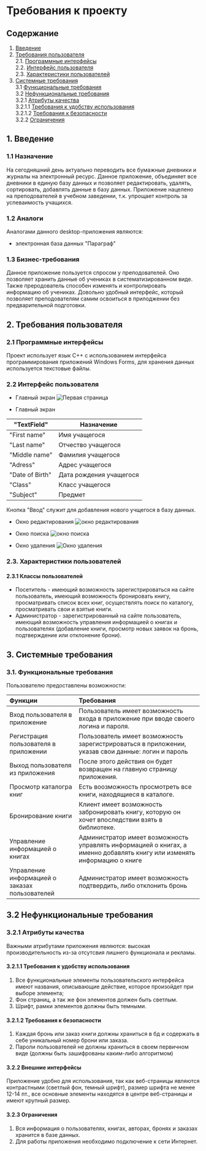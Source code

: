 # Требования к проекту <a name="introduction"></a>
## Содержание
1. [Введение](#1)
2. [Требования пользователя](#2) <br>
  2.1. [Программные интерфейсы](#2.1) <br>
  2.2. [Интерфейс пользователя](#2.2) <br>
  2.3. [Характеристики пользователей](#2.3) <br>
3. [Системные требования](#3) <br>
  3.1 [Функциональные требования](#3.1) <br>
  3.2 [Нефункциональные требования](#3.2) <br>
    3.2.1 [Атрибуты качества](#3.2.1) <br>
      3.2.1.1 [Требования к удобству использования](#3.2.1.1) <br>
      3.2.1.2 [Требования к безопасности](#3.2.1.2) <br>
	3.2.2 [Ограничения](#3.2.2) <br>
## 1. Введение <a name="1"></a>
### 1.1 Назначение
На сегодняшний день актуально переводить все бумажные дневники и журналы на электронный ресурс. Данное приложение, объединяет все дневники в единую базу данных и позволяет редактировать, удалять, сортировать, добавлять данные в базу данных. Приложение нацелено на преподователей в учебном заведении, т.к. упрощает контроль за успеваимость учащихся.
### 1.2 Аналоги
Аналогами данного desktop-приложения являются:
- электронная база данных "Параграф"
### 1.3 Бизнес-требования
Данное приложение пользуется спросом у преподователей. Оно позволяет хранить данные об учениках в систематизированном виде. Также преродователь способен изменять и контролировать информацию об учениках. Довольно удобный интерфейс, который позволяет преподователям самим освоиться в прилоджении без предварительной подготовки.   
## 2. Требования пользователя <a name="2"></a>
### 2.1 Программные интерфейсы <a name="2.1"></a>
Проект использует язык С++ c использованием интерфейса программирования приложений Windows Forms, для хранения данных используется текстовые файлы.
### 2.2 Интерфейс пользователя <a name="2.2"></a>
- Главный экран
![Первая страница](https://github.com/DaniilNaumenko/Electronic_Diary/blob/master/Mockups/student%20page2.png)

- Главный экран

"TextField" | Назначение
--- | ---
"First name" | Имя учащегося
"Last name" | Отчество учащегося
"Middle name" | Фамилия учащегося
"Adress" | Адрес учащегося
"Date of Birth" | Дата рождения учащегося
"Class" | Класс учащегося
"Subject" | Предмет 

Кнопка "Ввод" служит для добавления нового учщегося в базу данных.

- Окно редактирования
![окно редактирования](https://github.com/DaniilNaumenko/Electronic_Diary/blob/master/Mockups/Redactionpng.png)

- Окно поиска
![окно поиска](https://github.com/DaniilNaumenko/Electronic_Diary/blob/master/Mockups/search.png)

- Окно удаления
![Окно удаления](https://github.com/DaniilNaumenko/Electronic_Diary/blob/master/Mockups/Deletion.png)
### 2.3. Характеристики пользователей <a name="2.3"></a>
#### 2.3.1 Классы пользователей
- Посетитель - имеющий возможность зарегистрироваться на сайте пользователь, имеющий возможность бронировать книгу, просматривать список всех книг, осуществлять поиск по каталогу, просматривать свои и взятые книги.
- Администратор - зарегистрированный на сайте пользователь, имеющий возможность управления информацией о книгах и пользователях (добавление книги, просмотр новых заявок на бронь, подтверждение или отклонение брони).
## 3. Системные требования <a name="3"></a>
### 3.1. Функциональные требования <a name="3.1"></a>
Пользователю предоставлены возможности:

| Функции | Требования | 
|:---|:---|
| Вход пользователя в приложение | Пользователь имеет возможность входа в приложение при вводе своего логина и пароля. |
| Регистрация пользователя в приложении | Пользователь имеет возможность зарегистрироваться в приложении, указав свои данные:    логин и пароль |
| Выход пользователя из приложения | После этого действия он будет возвращен на главную страницу приложения.|
| Просмотр каталогра книг| Есть воозможность просмотреть все книги, находящиеся в каталоге. |
| Бронирование книги | Клиент имеет возможность забронировать книгу, которую он хочет впоследствии взять в библиотеке. |
| Управление информацией о книгах | Администратор имеет возможность управлять информацией о книгах, а именно добавлять книгу или изменять информацию о книге
| Управление информацией о заказах пользователей | Aдминистратор имеет возможность подтвердить, либо отклонить бронь
## 3.2 Нефункциональные требования <a name="3.2"></a> 
### 3.2.1 Атрибуты качества <a name="3.2.1"></a>
Важными атрибутами приложения являются: высокая производительность из-за отсутсвия лишнего функционала и рекламы.
#### 3.2.1.1 Требования к удобству использования <a name="3.2.1.1"></a>
1. Все функциональные элементы пользовательского интерфейса имеют названия, описывающие действие, которое произойдет при выборе элемента;
2. Фон страниц, а так же фон элементов должен быть светлым. 
3. Шрифт, рамки элементов должны быть темными.
#### 3.2.1.2 Требования к безопасности <a name="3.2.1.2"></a>
1. Каждая бронь или заказ книги должны храниться в бд и содержать в себе уникальный номер брони или заказа.
2. Пароли пользователей не должны храниться в своем первичном виде (должны быть зашифрованы каким-либо алгоритмом)
#### 3.2.2 Внешние интерфейсы <a name="3.2.2"></a>
Приложение удобно для использования, так как веб-страницы являются контрастными (светлый фон, темный шрифт), размер шрифта не менее 12-14 пт., все основные элементы находятся в центре веб-страницы и имеют крупный размер.
#### 3.2.3 Ограничения <a name="3.2.3"></a>
1. Вся информация о пользователях, книгах, авторах, бронях и заказах хранится в базе данных.
2. Для работы приложения необходимо подключение к сети Интернет.


